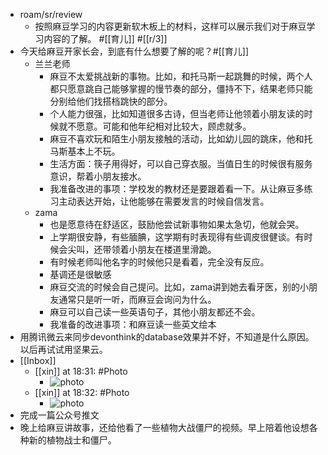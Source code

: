 - roam/sr/review
    - 按照麻豆学习的内容更新软木板上的材料，这样可以展示我们对于麻豆学习内容的了解。
#[[育儿]] #[[r/3]]
- 今天给麻豆开家长会，到底有什么想要了解的呢？#[[育儿]]
    - 兰兰老师
        - 麻豆不太爱挑战新的事物。比如，和托马斯一起跳舞的时候，两个人都只愿意跳自己能够掌握的慢节奏的部分，僵持不下，结果老师只能分别给他们找搭档跳快的部分。
        - 个人能力很强，比如知道很多古诗，但当老师让他领着小朋友读的时候就不愿意。可能和他年纪相对比较大，顾虑就多。
        - 麻豆不喜欢玩和陌生小朋友接触的活动，比如幼儿园的跳床，他和托马斯基本上不玩。
        - 生活方面：筷子用得好，可以自己穿衣服。当值日生的时候很有服务意识，帮着小朋友接水。
        - 我准备改进的事项：学校发的教材还是要跟着看一下。从让麻豆多练习主动表达开始，让他能够在需要发言的时候自信发言。
    - zama
        - 也是愿意待在舒适区，鼓励他尝试新事物如果太急切，他就会哭。
        - 上学期很安静，有些腼腆，这学期有时表现得有些调皮很健谈。有时候会尖叫，还带领着小朋友在楼道里滑跪。
        - 有时候老师叫他名字的时候他只是看着，完全没有反应。
        - 基调还是很敏感
        - 麻豆交流的时候会自己提问。比如，zama讲到她去看牙医，别的小朋友通常只是听一听，而麻豆会询问为什么。
        - 麻豆可以自己读一些英语句子，其他小朋友都还不会。
        - 我准备的改进事项：和麻豆读一些英文绘本
- 用腾讯微云来同步devonthink的database效果并不好，不知道是什么原因。以后再试试用坚果云。
- [[Inbox]]
    - [[xin]] at 18:31: #Photo
        - ![photo](https://firebasestorage.googleapis.com/v0/b/firescript-577a2.appspot.com/o/imgs%2Fapp%2Fxinyiheng%2FYK8YSvUQj?alt=media&token=45721596-8b87-4ab0-a11e-c551fd04d85d)
    - [[xin]] at 18:32: #Photo
        - ![photo](https://firebasestorage.googleapis.com/v0/b/firescript-577a2.appspot.com/o/imgs%2Fapp%2Fxinyiheng%2Fu9sMCHyER?alt=media&token=32c5e3b2-9d73-41a0-9af6-e0addfcbb1b7)
- 完成一篇公众号推文
- 晚上给麻豆讲故事，还给他看了一些植物大战僵尸的视频。早上陪着他设想各种新的植物战士和僵尸。
